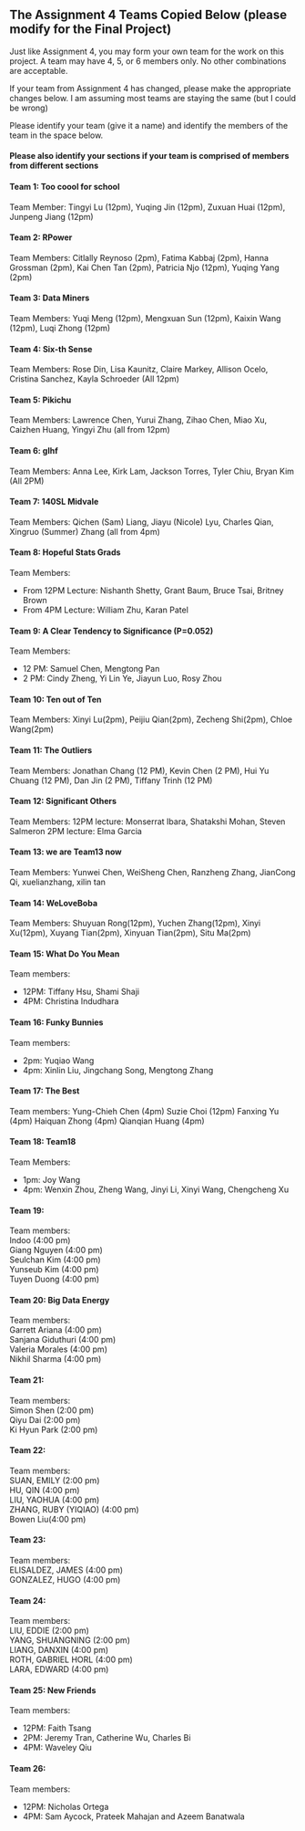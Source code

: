 ## The Assignment 4 Teams Copied Below (please modify for the Final Project)

Just like Assignment 4, you may form your own team for the work on this project. A team may have 4, 5, or 6 members only.  No other combinations are acceptable. 

If your team from Assignment 4 has changed, please make the appropriate changes below.  I am assuming most teams are staying
the same (but I could be wrong) 

Please identify your team (give it a name) and identify the members of the team in the space below. <h4>Please also identify your sections if your team is comprised of members from different sections</h4>

#### Team 1: Too coool for school
Team Member:
Tingyi Lu (12pm), Yuqing Jin (12pm), Zuxuan Huai (12pm), Junpeng Jiang (12pm)

#### Team 2: RPower 
Team Members:
Citlally Reynoso (2pm), Fatima Kabbaj (2pm), Hanna Grossman (2pm), Kai Chen Tan (2pm), Patricia Njo (12pm), Yuqing Yang (2pm)

#### Team 3: Data Miners
Team Members:
Yuqi Meng (12pm), Mengxuan Sun (12pm), Kaixin Wang (12pm), Luqi Zhong (12pm)

#### Team 4: Six-th Sense
Team Members:
Rose Din, Lisa Kaunitz, Claire Markey, Allison Ocelo, Cristina Sanchez, Kayla Schroeder (All 12pm)

#### Team 5: Pikichu
Team Members:
Lawrence Chen, Yurui Zhang, Zihao Chen, Miao Xu, Caizhen Huang, Yingyi Zhu (all from 12pm)

#### Team 6: glhf
Team Members:
Anna Lee, Kirk Lam, Jackson Torres, Tyler Chiu, Bryan Kim (All 2PM)

#### Team 7: 140SL Midvale
Team Members: Qichen (Sam) Liang, Jiayu (Nicole) Lyu, Charles Qian, Xingruo (Summer) Zhang (all from 4pm)

#### Team 8: Hopeful Stats Grads
Team Members: 
* From 12PM Lecture: Nishanth Shetty, Grant Baum, Bruce Tsai, Britney Brown
* From 4PM Lecture: William Zhu, Karan Patel 

#### Team 9: A Clear Tendency to Significance (P=0.052)
Team Members: 
* 12 PM: Samuel Chen, Mengtong Pan
* 2 PM: Cindy Zheng, Yi Lin Ye, Jiayun Luo, Rosy Zhou

#### Team 10: Ten out of Ten
Team Members: Xinyi Lu(2pm), Peijiu Qian(2pm), Zecheng Shi(2pm), Chloe Wang(2pm) 

#### Team 11: The Outliers
Team Members: Jonathan Chang (12 PM), Kevin Chen (2 PM), Hui Yu Chuang (12 PM), Dan Jin (2 PM), Tiffany Trinh (12 PM)

#### Team 12: Significant Others
Team Members:
12PM lecture: Monserrat Ibara, Shatakshi Mohan, Steven Salmeron
2PM lecture: Elma Garcia

#### Team 13: we are Team13 now
Team Members: Yunwei Chen, WeiSheng Chen, Ranzheng Zhang, JianCong Qi, xuelianzhang, xilin tan

#### Team 14: WeLoveBoba
Team Members: Shuyuan Rong(12pm), Yuchen Zhang(12pm), Xinyi Xu(12pm), Xuyang Tian(2pm), Xinyuan Tian(2pm), Situ Ma(2pm)

#### Team 15: What Do You Mean
Team members:
* 12PM: Tiffany Hsu, Shami Shaji
* 4PM: Christina Indudhara

#### Team 16: Funky Bunnies
Team members:
* 2pm: Yuqiao Wang
* 4pm: Xinlin Liu, Jingchang Song, Mengtong Zhang

#### Team 17: The Best
Team members:
Yung-Chieh Chen (4pm)
Suzie Choi (12pm)
Fanxing Yu (4pm)
Haiquan Zhong (4pm)
Qianqian Huang (4pm)

#### Team 18: Team18
Team Members: 
* 1pm: Joy Wang
* 4pm: Wenxin Zhou, Zheng Wang, Jinyi Li, Xinyi Wang, Chengcheng Xu

#### Team 19: 
Team members:  
Indoo (4:00 pm)  
Giang Nguyen (4:00 pm)  
Seulchan Kim (4:00 pm)  
Yunseub Kim  (4:00 pm)  
Tuyen Duong (4:00 pm)  

#### Team 20: Big Data Energy  
Team members:  
Garrett Ariana (4:00 pm)  
Sanjana Giduthuri (4:00 pm)  
Valeria Morales (4:00 pm)  
Nikhil Sharma (4:00 pm)  

#### Team 21:
Team members:  
Simon Shen (2:00 pm)  
Qiyu Dai (2:00 pm)  
Ki Hyun Park (2:00 pm)  

#### Team 22:  
Team members:  
SUAN, EMILY (2:00 pm)  
HU, QIN (4:00 pm)  
LIU, YAOHUA (4:00 pm)   
ZHANG, RUBY (YIQIAO) (4:00 pm)   
Bowen Liu(4:00 pm)

#### Team 23:  
Team members:  
ELISALDEZ, JAMES (4:00 pm)  
GONZALEZ, HUGO   (4:00 pm)  

#### Team 24:  
Team members:  
LIU, EDDIE (2:00 pm)  
YANG, SHUANGNING (2:00 pm)  
LIANG, DANXIN (4:00 pm)  
ROTH, GABRIEL HORL (4:00 pm)  
LARA, EDWARD (4:00 pm)  

#### Team 25: New Friends
Team members:
* 12PM: Faith Tsang
* 2PM: Jeremy Tran, Catherine Wu, Charles Bi
* 4PM: Waveley Qiu

#### Team 26:
Team members:  
* 12PM: Nicholas Ortega 
* 4PM: Sam Aycock, Prateek Mahajan and Azeem Banatwala
